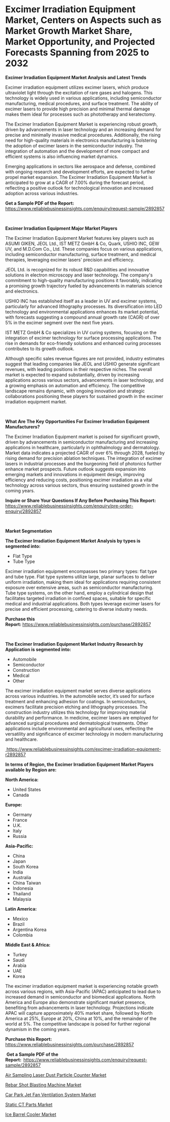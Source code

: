 <p><h1>Excimer Irradiation Equipment Market, Centers on Aspects such as Market Growth Market Share, Market Opportunity, and Projected Forecasts Spanning from 2025 to 2032</h1></p><p><strong>Excimer Irradiation Equipment Market Analysis and Latest Trends</strong></p>
<p><p>Excimer irradiation equipment utilizes excimer lasers, which produce ultraviolet light through the excitation of rare gases and halogens. This technology is widely used in various applications, including semiconductor manufacturing, medical procedures, and surface treatment. The ability of excimer lasers to provide high precision and minimal thermal damage makes them ideal for processes such as phototherapy and keratectomy. </p><p>The Excimer Irradiation Equipment Market is experiencing robust growth, driven by advancements in laser technology and an increasing demand for precise and minimally invasive medical procedures. Additionally, the rising need for high-quality materials in electronics manufacturing is bolstering the adoption of excimer lasers in the semiconductor industry. The integration of automation and the development of more compact and efficient systems is also influencing market dynamics.</p><p>Emerging applications in sectors like aerospace and defense, combined with ongoing research and development efforts, are expected to further propel market expansion. The Excimer Irradiation Equipment Market is anticipated to grow at a CAGR of 7.00% during the forecast period, reflecting a positive outlook for technological innovation and increased adoption across various industries.</p></p>
<p><strong>Get a Sample PDF of the Report:&nbsp;</strong> <a href="https://www.reliablebusinessinsights.com/enquiry/request-sample/2892857?utm_campaign=1106&utm_medium=2&utm_source=Github&utm_content=ia&utm_term=15032025&utm_id=excimer-irradiation-equipment">https://www.reliablebusinessinsights.com/enquiry/request-sample/2892857</a></p>
<p>&nbsp;</p>
<p><strong>Excimer Irradiation Equipment Major Market Players</strong></p>
<p><p>The Excimer Irradiation Equipment Market features key players such as ASUMI GIKEN, JEOL Ltd., IST METZ GmbH & Co, Quark, USHIO INC, GEW UV, and M.D.Com Co., Ltd. These companies focus on various applications, including semiconductor manufacturing, surface treatment, and medical therapies, leveraging excimer lasers' precision and efficiency.</p><p>JEOL Ltd. is recognized for its robust R&D capabilities and innovative solutions in electron microscopy and laser technology. The company's commitment to high-quality manufacturing positions it favorably, indicating a promising growth trajectory fueled by advancements in materials science and electronics.</p><p>USHIO INC has established itself as a leader in UV and excimer systems, particularly for advanced lithography processes. Its diversification into LED technology and environmental applications enhances its market potential, with forecasts suggesting a compound annual growth rate (CAGR) of over 5% in the excimer segment over the next five years.</p><p>IST METZ GmbH & Co specializes in UV curing systems, focusing on the integration of excimer technology for surface processing applications. The rise in demands for eco-friendly solutions and enhanced curing processes contributes to its growth outlook.</p><p>Although specific sales revenue figures are not provided, industry estimates suggest that leading companies like JEOL and USHIO generate significant revenues, with leading positions in their respective niches. The overall market is expected to expand substantially, driven by increasing applications across various sectors, advancements in laser technology, and a growing emphasis on automation and efficiency. The competitive landscape remains dynamic, with ongoing innovation and strategic collaborations positioning these players for sustained growth in the excimer irradiation equipment market.</p></p>
<p>&nbsp;</p>
<p><strong>What Are The Key Opportunities For Excimer Irradiation Equipment Manufacturers?</strong></p>
<p><p>The Excimer Irradiation Equipment market is poised for significant growth, driven by advancements in semiconductor manufacturing and increasing applications in healthcare, particularly in ophthalmology and dermatology. Market data indicates a projected CAGR of over 6% through 2028, fueled by rising demand for precision ablation techniques. The integration of excimer lasers in industrial processes and the burgeoning field of photonics further enhance market prospects. Future outlook suggests expansion into emerging markets and innovations in equipment design, improving efficiency and reducing costs, positioning excimer irradiation as a vital technology across various sectors, thus ensuring sustained growth in the coming years.</p></p>
<p><strong>Inquire or Share Your Questions If Any Before Purchasing This Report:</strong> <a href="https://www.reliablebusinessinsights.com/enquiry/pre-order-enquiry/2892857?utm_campaign=1106&utm_medium=2&utm_source=Github&utm_content=ia&utm_term=15032025&utm_id=excimer-irradiation-equipment">https://www.reliablebusinessinsights.com/enquiry/pre-order-enquiry/2892857</a></p>
<p>&nbsp;</p>
<p><strong>Market Segmentation</strong></p>
<p><strong>The Excimer Irradiation Equipment Market Analysis by types is segmented into:</strong></p>
<p><ul><li>Flat Type</li><li>Tube Type</li></ul></p>
<p><p>Excimer irradiation equipment encompasses two primary types: flat type and tube type. Flat type systems utilize large, planar surfaces to deliver uniform irradiation, making them ideal for applications requiring consistent exposure over extensive areas, such as semiconductor manufacturing. Tube type systems, on the other hand, employ a cylindrical design that facilitates targeted irradiation in confined spaces, suitable for specific medical and industrial applications. Both types leverage excimer lasers for precise and efficient processing, catering to diverse industry needs.</p></p>
<p><strong>Purchase this Report:&nbsp;</strong><a href="https://www.reliablebusinessinsights.com/purchase/2892857?utm_campaign=1106&utm_medium=2&utm_source=Github&utm_content=ia&utm_term=15032025&utm_id=excimer-irradiation-equipment">https://www.reliablebusinessinsights.com/purchase/2892857</a></p>
<p>&nbsp;</p>
<p><strong>The Excimer Irradiation Equipment Market Industry Research by Application is segmented into:</strong></p>
<p><ul><li>Automobile</li><li>Semiconductor</li><li>Construction</li><li>Medical</li><li>Other</li></ul></p>
<p><p>The excimer irradiation equipment market serves diverse applications across various industries. In the automobile sector, it’s used for surface treatment and enhancing adhesion for coatings. In semiconductors, excimers facilitate precision etching and lithography processes. The construction industry utilizes this technology for improving material durability and performance. In medicine, excimer lasers are employed for advanced surgical procedures and dermatological treatments. Other applications include environmental and agricultural uses, reflecting the versatility and significance of excimer technology in modern manufacturing and healthcare.</p></p>
<p><a href="https://www.reliablebusinessinsights.com/excimer-irradiation-equipment-r2892857?utm_campaign=1106&utm_medium=2&utm_source=Github&utm_content=ia&utm_term=15032025&utm_id=excimer-irradiation-equipment">&nbsp;https://www.reliablebusinessinsights.com/excimer-irradiation-equipment-r2892857</a></p>
<p><strong>In terms of Region, the Excimer Irradiation Equipment Market Players available by Region are:</strong></p>
<p>
    <p> <strong> North America: </strong>
        <ul>
            <li>United States</li>
            <li>Canada</li>
        </ul>
        </p> 
    <p> <strong> Europe: </strong>
        <ul>
            <li>Germany</li>
            <li>France</li>
            <li>U.K.</li>
            <li>Italy</li>
            <li>Russia</li>
        </ul>
        </p> 
    <p> <strong> Asia-Pacific: </strong>
        <ul>
            <li>China</li>
            <li>Japan</li>
            <li>South Korea</li>
            <li>India</li>
            <li>Australia</li>
            <li>China Taiwan</li>
            <li>Indonesia</li>
            <li>Thailand</li>
            <li>Malaysia</li>
        </ul>
        </p> 
    <p> <strong> Latin America: </strong>
        <ul>
            <li>Mexico</li>
            <li>Brazil</li>
            <li>Argentina Korea</li>
            <li>Colombia</li>
        </ul>
        </p> 
    <p> <strong> Middle East & Africa: </strong>
        <ul>
            <li>Turkey</li>
            <li>Saudi</li>
            <li>Arabia</li>
            <li>UAE</li>
            <li>Korea</li>
        </ul>
    </p>
    </p>
<p><p>The excimer irradiation equipment market is experiencing notable growth across various regions, with Asia-Pacific (APAC) anticipated to lead due to increased demand in semiconductor and biomedical applications. North America and Europe also demonstrate significant market presence, benefiting from advancements in laser technology. Projections indicate APAC will capture approximately 40% market share, followed by North America at 25%, Europe at 20%, China at 10%, and the remainder of the world at 5%. The competitive landscape is poised for further regional dynamism in the coming years.</p></p>
<p><strong>Purchase this Report: </strong><a href="https://www.reliablebusinessinsights.com/purchase/2892857?utm_campaign=1106&utm_medium=2&utm_source=Github&utm_content=ia&utm_term=15032025&utm_id=excimer-irradiation-equipment">https://www.reliablebusinessinsights.com/purchase/2892857</a></p>
<p>&nbsp;<strong>Get a Sample PDF of the Report:&nbsp;&nbsp;</strong><a href="https://www.reliablebusinessinsights.com/enquiry/request-sample/2892857?utm_campaign=1106&utm_medium=2&utm_source=Github&utm_content=ia&utm_term=15032025&utm_id=excimer-irradiation-equipment">https://www.reliablebusinessinsights.com/enquiry/request-sample/2892857</a></p>
<p><strong></strong></p>
<p><p><a href="https://github.com/abdhsheila7/Market-Research-Report-List-1/blob/main/air-sampling-laser-dust-particle-counter-market.md?utm_campaign=1106&utm_medium=2&utm_source=Github&utm_content=ia&utm_term=15032025&utm_id=excimer-irradiation-equipment">Air Sampling Laser Dust Particle Counter Market</a></p><p><a href="https://github.com/rumaskdallys2/Market-Research-Report-List-1/blob/main/rebar-shot-blasting-machine-market.md?utm_campaign=1106&utm_medium=2&utm_source=Github&utm_content=ia&utm_term=15032025&utm_id=excimer-irradiation-equipment">Rebar Shot Blasting Machine Market</a></p><p><a href="https://github.com/rjaibiagha/Market-Research-Report-List-1/blob/main/car-park-jet-fan-ventilation-system-market.md?utm_campaign=1106&utm_medium=2&utm_source=Github&utm_content=ia&utm_term=15032025&utm_id=excimer-irradiation-equipment">Car Park Jet Fan Ventilation System Market</a></p><p><a href="https://github.com/dringmurza6r/Market-Research-Report-List-1/blob/main/static-ct-parts-market.md?utm_campaign=1106&utm_medium=2&utm_source=Github&utm_content=ia&utm_term=15032025&utm_id=excimer-irradiation-equipment">Static CT Parts Market</a></p><p><a href="https://github.com/godekkutero4/Market-Research-Report-List-1/blob/main/ice-barrel-cooler-market.md?utm_campaign=1106&utm_medium=2&utm_source=Github&utm_content=ia&utm_term=15032025&utm_id=excimer-irradiation-equipment">Ice Barrel Cooler Market</a></p></p>